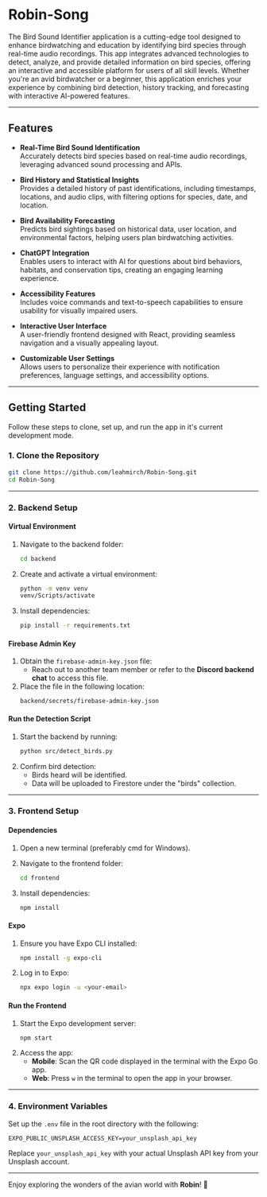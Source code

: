 # Robin-Song

The Bird Sound Identifier application is a cutting-edge tool designed to enhance birdwatching and education by identifying bird species through real-time audio recordings. This app integrates advanced technologies to detect, analyze, and provide detailed information on bird species, offering an interactive and accessible platform for users of all skill levels. Whether you're an avid birdwatcher or a beginner, this application enriches your experience by combining bird detection, history tracking, and forecasting with interactive AI-powered features.

---

## **Features**

- **Real-Time Bird Sound Identification**  
  Accurately detects bird species based on real-time audio recordings, leveraging advanced sound processing and APIs.

- **Bird History and Statistical Insights**  
  Provides a detailed history of past identifications, including timestamps, locations, and audio clips, with filtering options for species, date, and location.

- **Bird Availability Forecasting**  
  Predicts bird sightings based on historical data, user location, and environmental factors, helping users plan birdwatching activities.

- **ChatGPT Integration**  
  Enables users to interact with AI for questions about bird behaviors, habitats, and conservation tips, creating an engaging learning experience.

- **Accessibility Features**  
  Includes voice commands and text-to-speech capabilities to ensure usability for visually impaired users.

- **Interactive User Interface**  
  A user-friendly frontend designed with React, providing seamless navigation and a visually appealing layout.

- **Customizable User Settings**  
  Allows users to personalize their experience with notification preferences, language settings, and accessibility options.

---

## **Getting Started**

Follow these steps to clone, set up, and run the app in it's current development mode.



### 1. **Clone the Repository**
```bash
git clone https://github.com/leahmirch/Robin-Song.git
cd Robin-Song
```

---

### 2. **Backend Setup**
#### **Virtual Environment**
1. Navigate to the backend folder:
   ```bash
   cd backend
   ```
2. Create and activate a virtual environment:
     ```bash
     python -m venv venv
     venv/Scripts/activate
     ```

3. Install dependencies:
   ```bash
   pip install -r requirements.txt
   ```

#### **Firebase Admin Key**
1. Obtain the `firebase-admin-key.json` file:
   - Reach out to another team member or refer to the **Discord backend chat** to access this file.
2. Place the file in the following location:
   ```
   backend/secrets/firebase-admin-key.json
   ```

#### **Run the Detection Script**
1. Start the backend by running:
   ```bash
   python src/detect_birds.py
   ```
2. Confirm bird detection:
   - Birds heard will be identified.
   - Data will be uploaded to Firestore under the "birds" collection.

---

### 3. **Frontend Setup**
#### **Dependencies**
1. Open a new terminal (preferably cmd for Windows).

2. Navigate to the frontend folder:
   ```bash
   cd frontend
   ```
3. Install dependencies:
   ```bash
   npm install
   ```

#### **Expo**
1. Ensure you have Expo CLI installed:
   ```bash
   npm install -g expo-cli
   ```
2. Log in to Expo:
   ```bash
   npx expo login -u <your-email>
   ```

#### **Run the Frontend**
1. Start the Expo development server:
   ```bash
   npm start
   ```
2. Access the app:
   - **Mobile**: Scan the QR code displayed in the terminal with the Expo Go app.
   - **Web**: Press `w` in the terminal to open the app in your browser.

---

### 4. **Environment Variables**

Set up the `.env` file in the root directory with the following:
```
EXPO_PUBLIC_UNSPLASH_ACCESS_KEY=your_unsplash_api_key
```

Replace `your_unsplash_api_key` with your actual Unsplash API key from your Unsplash account.

---

Enjoy exploring the wonders of the avian world with **Robin**! 🌟